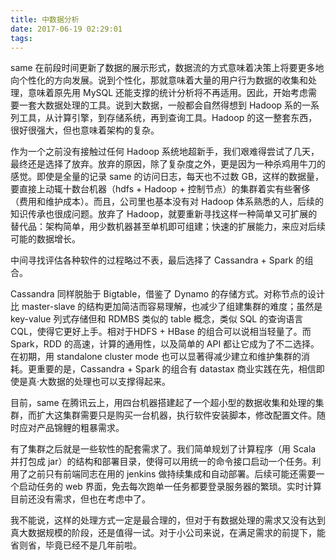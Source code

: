 ```yaml
---
title: 中数据分析
date: 2017-06-19 02:29:01
tags:
---
```

same 在前段时间更新了数据的展示形式，数据流的方式意味着决策上将要更多地向个性化的方向发展。说到个性化，那就意味着大量的用户行为数据的收集和处理，意味着原先用 MySQL 还能支撑的统计分析将不再适用。因此，开始考虑需要一套大数据处理的工具。说到大数据，一般都会自然得想到 Hadoop 系的一系列工具，从计算引擎，到存储系统，再到查询工具。Hadoop 的这一整套东西，很好很强大，但也意味着架构的复杂。

作为一个之前没有接触过任何 Hadoop 系统地超新手，我们艰难得尝试了几天，最终还是选择了放弃。放弃的原因，除了复杂度之外，更是因为一种杀鸡用牛刀的感觉。即使是全量的记录 same 的访问日志，每天也不过数 GB，这样的数据量，要直接上动辄十数台机器（hdfs + Hadoop + 控制节点）的集群着实有些奢侈（费用和维护成本）。而且，公司里也基本没有对 Hadoop 体系熟悉的人，后续的知识传承也很成问题。放弃了 Hadoop，就要重新寻找这样一种简单又可扩展的替代品：架构简单，用少数机器甚至单机即可组建；快速的扩展能力，来应对后续可能的数据增长。

中间寻找评估各种软件的过程略过不表，最后选择了 Cassandra + Spark 的组合。

Cassandra 同样脱胎于 Bigtable，借鉴了 Dynamo 的存储方式。对称节点的设计比 master-slave 的结构更加简洁而容易理解，也减少了组建集群的难度；虽然是 key-value 列式存储但和 RDMBS 类似的 table 概念，类似 SQL 的查询语言 CQL，使得它更好上手。相对于HDFS + HBase 的组合可以说相当轻量了。而 Spark，RDD 的高速，计算的通用性，以及简单的 API 都让它成为了不二选择。在初期，用 standalone cluster mode 也可以显著得减少建立和维护集群的消耗。更重要的是，Cassandra + Spark 的组合有 datastax 商业实践在先，相信即使是真·大数据的处理也可以支撑得起来。

目前，same 在腾讯云上，用四台机器搭建起了一个超小型的数据收集和处理的集群，而扩大这集群需要只是购买一台机器，执行软件安装脚本，修改配置文件。随时应对产品锦鲤的粗暴需求。

有了集群之后就是一些软性的配套需求了。我们简单规划了计算程序（用 Scala 并打包成 jar）的结构和部署目录，使得可以用统一的命令接口启动一个任务。利用了之前只有前端同志在用的 jenkins 做持续集成和自动部署。后续可能还需要一个启动任务的 web 界面，免去每次跑单一任务都要登录服务器的繁琐。实时计算目前还没有需求，但也在考虑中了。

我不能说，这样的处理方式一定是最合理的，但对于有数据处理的需求又没有达到真大数据规模的阶段，还是值得一试。对于小公司来说，在满足需求的前提下，能省则省，毕竟已经不是几年前啦。
